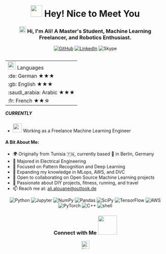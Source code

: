 <h1 align="center"> 
    <img src="https://emojis.slackmojis.com/emojis/images/1531849430/4246/blob-sunglasses.gif?1531849430" width="36"/> Hey! Nice to Meet You 
</h1>

<h3 align="center"> 
    <img src="https://media.giphy.com/media/hvRJCLFzcasrR4ia7z/giphy.gif" width="21"> Hi, I'm Ali! A Master's Student, Machine Learning Freelancer, and Robotics Enthusiast.
</h3> 

<p align="center">
    <a href="https://github.com/mralioo" target="_blank"><img alt="GitHub" src="https://img.shields.io/badge/-@mralioo-181717?style=flat-square&logo=GitHub&logoColor=white"></a>
    <a href="https://www.linkedin.com/in/ali-alouane/" target="_blank"><img alt="LinkedIn" src="https://img.shields.io/badge/-Ali%20Alouane-0077B5?style=flat-square&logo=Linkedin&logoColor=white"></a>
    <img alt="Skype" src="https://img.shields.io/badge/Ali.Alouane_3-00aff0?style=flat-square&logo=skype&logoColor=white">
</p>

<table align="right">
    <tr><td><img src="https://github.com/milaan9/milaan9/blob/main/3898082.svg" width="25"> Languages</td></tr>
    <tr><td> :de: German ★★★</td></tr>
    <tr><td> :gb: English ★★★</td></tr>
    <tr><td> :saudi_arabia: Arabic ★★★</td></tr>
    <tr><td> :fr: French ★★☆</td></tr>
</table>

##### CURRENTLY
- <img src="https://github.com/TheDudeThatCode/TheDudeThatCode/blob/master/Assets/Developer.gif" width="28"> Working as a Freelance Machine Learning Engineer

#### A Bit About Me:

- :earth_africa: Originally from Tunisia :tunisia:, currently based :round_pushpin: in Berlin, Germany
- 🏢 Majored in Electrical Engineering
- 🔭 Focused on Pattern Recognition and Deep Learning
- 🌱 Expanding my knowledge in MLops, AWS, and DVC
- 🤝 Open to collaborating on Open Source Machine Learning projects
- :runner: Passionate about DIY projects, fitness, running, and travel
- 📫 Reach me at: [ali.alouane@outlook.de](mailto:ali.alouane@outlook.de)

<p align="center">
<a  target="_blank"><img alt="Python" src="https://img.shields.io/badge/python-3670A0?style=for-the-badge&logo=python&logoColor=ffdd54"></a>
    <!--<a htarget="_blank"><img alt="Python" src="https://img.shields.io/badge/Python-★★★-lightgrey?style=flat-square&labelColor=FFD43B&logo=python&logoColor=darkgreen"></a>-->
    <a  target="_blank"><img alt="Jupyter" src="https://img.shields.io/badge/jupyter-%23FA0F00.svg?style=for-the-badge&logo=jupyter&logoColor=white"></a>
    <a  target="_blank"><img alt="NumPy" src="https://img.shields.io/badge/numpy-%23013243.svg?style=for-the-badge&logo=numpy&logoColor=white"></a>
    <a  target="_blank"><img alt="Pandas" src="https://img.shields.io/badge/pandas-%23150458.svg?style=for-the-badge&logo=pandas&logoColor=white"></a>
    <a target="_blank"><img alt="SciPy" src="https://img.shields.io/badge/SciPy-%230C55A5.svg?style=for-the-badge&logo=scipy&logoColor=%white"></a>
    <a  target="_blank"><img alt="TensorFlow" src="https://img.shields.io/badge/TensorFlow-%23FF6F00.svg?style=for-the-badge&logo=TensorFlow&logoColor=white"></a>    
    <a  target="_blank"><img alt="AWS" src="https://img.shields.io/badge/AWS-%23FF9900.svg?style=for-the-badge&logo=amazon-aws&logoColor=white"></a>
    <a  target="_blank"><img alt="PyTorch" src="https://img.shields.io/badge/PyTorch-%23EE4C2C.svg?style=for-the-badge&logo=PyTorch&logoColor=white"></a>
    <a target="_blank"><img alt="C++" src="https://img.shields.io/badge/c++-%2300599C.svg?style=for-the-badge&logo=c%2B%2B&logoColor=white"></a>
    <a  target="_blank"><img alt="shell" src="https://img.shields.io/badge/shell_script-%23121011.svg?style=for-the-badge&logo=gnu-bash&logoColor=white"></a> 
    <!--https://github.com/alexandresanlim/Badges4-README.md-Profile-->
</p>

<div align="center">
    <h3> Connect with Me <img src="https://github.com/milaan9/milaan9/blob/main/Handshake.gif" width="60">
    </h3> 
    <p align="center">
        <a href="https://www.linkedin.com/in/ali-alouane/" target="_blank"><img alt="LinkedIn" width="25px" src="https://github.com/TheDudeThatCode/TheDudeThatCode/blob/master/Assets/Linkedin.svg"></a>
    </p>
</div>
